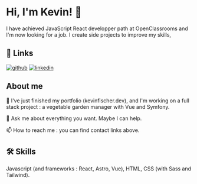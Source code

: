 
# Hi, I'm Kevin! 👋

I have achieved JavaScript React developper path at OpenClassrooms and I'm now looking for a job.
I create side projects to improve my skills,

## 🔗 Links
[![github](https://img.shields.io/badge/github-000?style=for-the-badge&logo=github&logoColor=white)](https://github.com/FischKevin/)
[![linkedin](https://img.shields.io/badge/linkedin-0A66C2?style=for-the-badge&logo=linkedin&logoColor=white)](https://www.linkedin.com/in/kevinfischeriam/)
## About me

🧠 I've just finished my portfolio (kevinfischer.dev), and I'm working on a full stack project : a vegetable garden manager with Vue and Symfony.

💬 Ask me about everything you want. Maybe I can help.

📫 How to reach me : you can find contact links above.

## 🛠 Skills
Javascript (and frameworks : React, Astro, Vue), HTML, CSS (with Sass and Tailwind).
